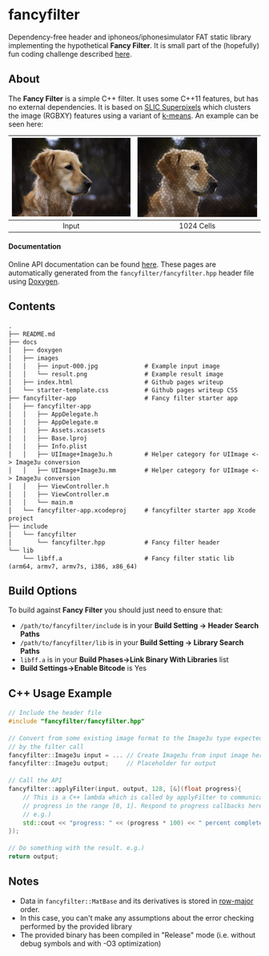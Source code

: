 # fancyfilter

Dependency-free header and iphoneos/iphonesimulator FAT static library implementing the hypothetical **Fancy Filter**. It is small part of the (hopefully) fun coding challenge described [here](http://iansachs.github.io/fancyfilter).

About
-----

The **Fancy Filter** is a simple C++ filter. It uses some C++11 features, but has no external dependencies. It is based on [SLIC Superpixels](http://www.kev-smith.com/papers/SLIC_Superpixels.pdf) which clusters the image (RGBXY) features using a variant of [k-means](https://en.wikipedia.org/wiki/K-means_clustering). An example can be seen here:

| ![Input](/docs/images/input-000.jpg?raw=true "Input") | ![1024 cells](/docs/images/result.png?raw=true "1024 Cells") |
|:-----------------------------------------------------:|:------------------------------------------------------------:|
| Input                                                 |  1024 Cells                                                  |


#### Documentation

Online API documentation can be found [here](https://iansachs.github.io/fancyfilter/doxygen/html/index.html). These pages are automatically generated from the `fancyfilter/fancyfilter.hpp` header file using [Doxygen](http://www.stack.nl/~dimitri/doxygen/).

Contents
--------

    .
    ├── README.md
    ├── docs
    │   ├── doxygen
    │   ├── images
    │   │   ├── input-000.jpg             # Example input image
    │   │   └── result.png                # Example result image
    │   ├── index.html                    # Github pages writeup
    │   └── starter-template.css          # Github pages writeup CSS
    ├── fancyfilter-app                   # Fancy filter starter app
    │   ├── fancyfilter-app
    │   │   ├── AppDelegate.h
    │   │   ├── AppDelegate.m
    │   │   ├── Assets.xcassets
    │   │   ├── Base.lproj
    │   │   ├── Info.plist
    │   │   ├── UIImage+Image3u.h         # Helper category for UIImage <-> Image3u conversion
    │   │   ├── UIImage+Image3u.mm        # Helper category for UIImage <-> Image3u conversion
    │   │   ├── ViewController.h
    │   │   ├── ViewController.m
    │   │   └── main.m
    │   └── fancyfilter-app.xcodeproj     # fancyfilter starter app Xcode project
    ├── include
    │   └── fancyfilter
    │       └── fancyfilter.hpp           # Fancy filter header
    └── lib
        └── libff.a                       # Fancy filter static lib (arm64, armv7, armv7s, i386, x86_64)


Build Options
-------------

To build against **Fancy Filter** you should just need to ensure that:

* `/path/to/fancyfilter/include` is in your **Build Setting -> Header Search Paths**
* `/path/to/fancyfilter/lib` is in your **Build Setting -> Library Search Paths**
* `libff.a` is in your **Build Phases->Link Binary With Libraries** list
* **Build Settings->Enable Bitcode** is Yes


C++ Usage Example
-----------------

```c++
// Include the header file
#include "fancyfilter/fancyfilter.hpp"

// Convert from some existing image format to the Image3u type expected
// by the filter call
fancyfilter::Image3u input = ... // Create Image3u from input image here
fancyfilter::Image3u output;     // Placeholder for output

// Call the API
fancyfilter::applyFilter(input, output, 128, [&](float progress){
    // This is a C++ lambda which is called by applyFilter to communicate 
    // progress in the range [0, 1]. Respond to progress callbacks here.
    // e.g.) 
    std::cout << "progress: " << (progress * 100) << " percent complete" << std::endl;
});

// Do something with the result. e.g.)
return output; 
```


Notes
-----

* Data in `fancyfilter::MatBase` and its derivatives is stored in [row-major](https://en.wikipedia.org/wiki/Row-major_order) order.
* In this case, you can't make any assumptions about the error checking performed by the provided library
* The provided binary has been compiled in "Release" mode (i.e. without debug symbols and with -O3 optimization)


